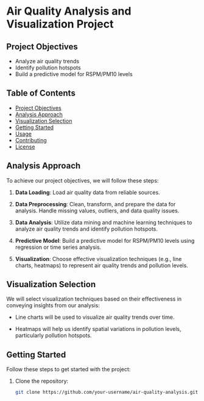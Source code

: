 # Air Quality Analysis and Visualization Project

## Project Objectives
- Analyze air quality trends
- Identify pollution hotspots
- Build a predictive model for RSPM/PM10 levels

## Table of Contents
- [Project Objectives](#project-objectives)
- [Analysis Approach](#analysis-approach)
- [Visualization Selection](#visualization-selection)
- [Getting Started](#getting-started)
- [Usage](#usage)
- [Contributing](#contributing)
- [License](#license)

## Analysis Approach
To achieve our project objectives, we will follow these steps:

1. **Data Loading**: Load air quality data from reliable sources.

2. **Data Preprocessing**: Clean, transform, and prepare the data for analysis. Handle missing values, outliers, and data quality issues.

3. **Data Analysis**: Utilize data mining and machine learning techniques to analyze air quality trends and identify pollution hotspots.

4. **Predictive Model**: Build a predictive model for RSPM/PM10 levels using regression or time series analysis.

5. **Visualization**: Choose effective visualization techniques (e.g., line charts, heatmaps) to represent air quality trends and pollution levels.

## Visualization Selection
We will select visualization techniques based on their effectiveness in conveying insights from our analysis:

- Line charts will be used to visualize air quality trends over time.

- Heatmaps will help us identify spatial variations in pollution levels, particularly pollution hotspots.

## Getting Started
Follow these steps to get started with the project:

1. Clone the repository:
   ```bash
   git clone https://github.com/your-username/air-quality-analysis.git
